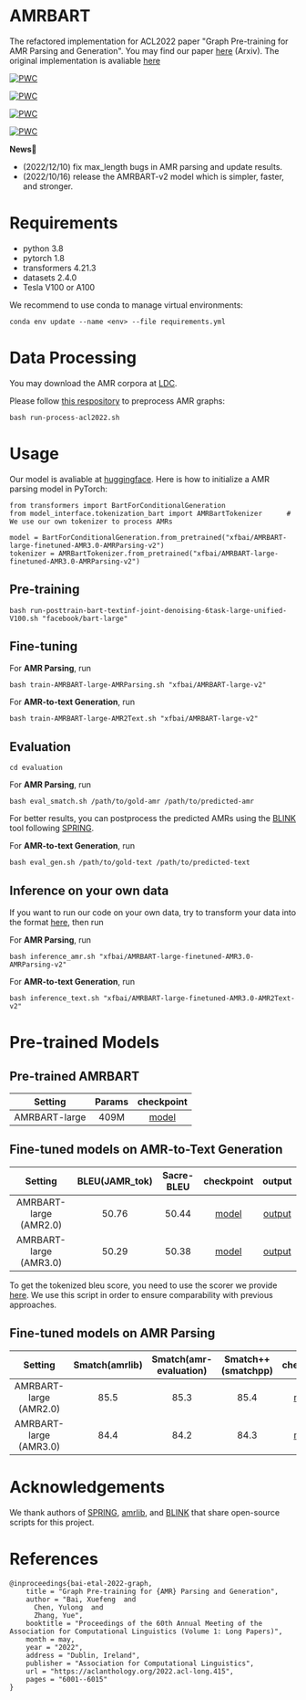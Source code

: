 # AMRBART
The refactored implementation for ACL2022 paper "Graph Pre-training for AMR Parsing and Generation". You may find our paper [here](https://arxiv.org/pdf/2203.07836.pdf) (Arxiv). The original implementation is avaliable [here](https://github.com/goodbai-nlp/AMRBART/tree/acl2022)

[![PWC](https://img.shields.io/endpoint.svg?url=https://paperswithcode.com/badge/graph-pre-training-for-amr-parsing-and-1/amr-to-text-generation-on-ldc2017t10)](https://paperswithcode.com/sota/amr-to-text-generation-on-ldc2017t10?p=graph-pre-training-for-amr-parsing-and-1)

[![PWC](https://img.shields.io/endpoint.svg?url=https://paperswithcode.com/badge/graph-pre-training-for-amr-parsing-and-1/amr-to-text-generation-on-ldc2020t02)](https://paperswithcode.com/sota/amr-to-text-generation-on-ldc2020t02?p=graph-pre-training-for-amr-parsing-and-1)

[![PWC](https://img.shields.io/endpoint.svg?url=https://paperswithcode.com/badge/graph-pre-training-for-amr-parsing-and-1/amr-parsing-on-ldc2017t10)](https://paperswithcode.com/sota/amr-parsing-on-ldc2017t10?p=graph-pre-training-for-amr-parsing-and-1)

[![PWC](https://img.shields.io/endpoint.svg?url=https://paperswithcode.com/badge/graph-pre-training-for-amr-parsing-and-1/amr-parsing-on-ldc2020t02)](https://paperswithcode.com/sota/amr-parsing-on-ldc2020t02?p=graph-pre-training-for-amr-parsing-and-1)

**News**🎈

- (2022/12/10) fix max_length bugs in AMR parsing and update results.
- (2022/10/16) release the AMRBART-v2 model which is simpler, faster, and stronger.

# Requirements
+ python 3.8
+ pytorch 1.8
+ transformers 4.21.3
+ datasets 2.4.0
+ Tesla V100 or A100

We recommend to use conda to manage virtual environments:
```
conda env update --name <env> --file requirements.yml
```

# Data Processing

<!-- Since AMR corpus require LDC license, we upload some examples for format reference. If you have the license, feel free to contact us for getting the preprocessed data. -->
You may download the AMR corpora at [LDC](https://www.ldc.upenn.edu).

Please follow [this respository](https://github.com/goodbai-nlp/AMR-Process) to preprocess AMR graphs:
``` 
bash run-process-acl2022.sh
```

# Usage

Our model is avaliable at [huggingface](https://huggingface.co/xfbai). Here is how to initialize a AMR parsing model in PyTorch:

```
from transformers import BartForConditionalGeneration
from model_interface.tokenization_bart import AMRBartTokenizer      # We use our own tokenizer to process AMRs

model = BartForConditionalGeneration.from_pretrained("xfbai/AMRBART-large-finetuned-AMR3.0-AMRParsing-v2")
tokenizer = AMRBartTokenizer.from_pretrained("xfbai/AMRBART-large-finetuned-AMR3.0-AMRParsing-v2")
```


## Pre-training
```
bash run-posttrain-bart-textinf-joint-denoising-6task-large-unified-V100.sh "facebook/bart-large"
```

## Fine-tuning

For **AMR Parsing**, run
```
bash train-AMRBART-large-AMRParsing.sh "xfbai/AMRBART-large-v2"
```

For **AMR-to-text Generation**, run
```
bash train-AMRBART-large-AMR2Text.sh "xfbai/AMRBART-large-v2"
```


## Evaluation
```
cd evaluation
```

For **AMR Parsing**, run
```
bash eval_smatch.sh /path/to/gold-amr /path/to/predicted-amr
```
For better results, you can postprocess the predicted AMRs using the [BLINK](https://github.com/facebookresearch/BLINK) tool following [SPRING](https://github.com/SapienzaNLP/spring).

For **AMR-to-text Generation**, run
```
bash eval_gen.sh /path/to/gold-text /path/to/predicted-text
```

## Inference on your own data

If you want to run our code on your own data, try to transform your data into the format [here](https://github.com/goodbai-nlp/AMRBART/blob/main/examples/data4parsing.jsonl), then run 

For **AMR Parsing**, run
```
bash inference_amr.sh "xfbai/AMRBART-large-finetuned-AMR3.0-AMRParsing-v2"
```

For **AMR-to-text Generation**, run
```
bash inference_text.sh "xfbai/AMRBART-large-finetuned-AMR3.0-AMR2Text-v2"
```

# Pre-trained Models

## Pre-trained AMRBART


|Setting| Params | checkpoint |
|  :----:  | :----:  |:---:|
| AMRBART-large | 409M | [model](https://huggingface.co/xfbai/AMRBART-large-v2) |


## Fine-tuned models on AMR-to-Text Generation

|Setting|  BLEU(JAMR_tok)  | Sacre-BLEU | checkpoint | output | 
|  :----:  | :----:  |:---:|  :----:  | :----:  |
| AMRBART-large (AMR2.0)  | 50.76 | 50.44 | [model](https://huggingface.co/xfbai/AMRBART-large-finetuned-AMR2.0-AMR2Text-v2) | [output](https://1drv.ms/t/s!ArC7JSpdBblgswHoArZOm8ej0yhB?e=0jxWTK) |
| AMRBART-large (AMR3.0) | 50.29 | 50.38 | [model](https://huggingface.co/xfbai/AMRBART-large-finetuned-AMR3.0-AMR2Text-v2) | [output](https://1drv.ms/t/s!ArC7JSpdBblgswB1X7XrPjlxUtnn?e=zlowU9) |

To get the tokenized bleu score, you need to use the scorer we provide [here](https://github.com/muyeby/AMRBART/blob/main/fine-tune/evaluation/eval_gen.sh). We use this script in order to ensure comparability with previous approaches.

## Fine-tuned models on AMR Parsing

|Setting|  Smatch(amrlib) | Smatch(amr-evaluation) | Smatch++(smatchpp) | checkpoint | output | 
|  :----:  | :----: |:---: |:---:|  :----:  | :----:  |
| AMRBART-large (AMR2.0)  | 85.5 | 85.3  | 85.4 | [model](https://huggingface.co/xfbai/AMRBART-large-finetuned-AMR2.0-AMRParsing-v2) | [output](https://1drv.ms/t/s!ArC7JSpdBblgsywfCHhxkM6DGfbL?e=OxynaR) |
| AMRBART-large (AMR3.0)  | 84.4 | 84.2 | 84.3 | [model](https://huggingface.co/xfbai/AMRBART-large-finetuned-AMR3.0-AMRParsing-v2) | [output](https://1drv.ms/t/s!ArC7JSpdBblgsyuzmOH_0GMBr9m7?e=qtz2RD) |



# Acknowledgements
We thank authors of [SPRING](https://github.com/SapienzaNLP/spring), [amrlib](https://github.com/bjascob/amrlib), and [BLINK](https://github.com/facebookresearch/BLINK) that share open-source scripts for this project.
# References
```
@inproceedings{bai-etal-2022-graph,
    title = "Graph Pre-training for {AMR} Parsing and Generation",
    author = "Bai, Xuefeng  and
      Chen, Yulong  and
      Zhang, Yue",
    booktitle = "Proceedings of the 60th Annual Meeting of the Association for Computational Linguistics (Volume 1: Long Papers)",
    month = may,
    year = "2022",
    address = "Dublin, Ireland",
    publisher = "Association for Computational Linguistics",
    url = "https://aclanthology.org/2022.acl-long.415",
    pages = "6001--6015"
}
```
